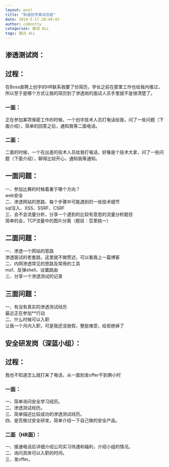 ```yaml
---
layout: post
title: "知道创宇面试总结"
date: 2019-5-17 20:49:43
author: co0ontty
categories: 面试 ALL
tags: 面试 ALL 
---
```

## 渗透测试岗：
## 过程：  
在Boss直聘上创宇的HR联系我要了份简历，学长之前在那里工作也给我内推过，所以至于是哪个方式让我的简历到了渗透岗的面试人员手里就不是很清楚了。    
### 一面：  
正在参加某项保密工作的时候，一个创宇技术人员打电话给我，问了一些问题（下面介绍），简单的回答之后，通知我等二面电话。  
### 二面：
二面的时候，一个在出差的技术人员给我打电话，好像是个技术大拿，问了一些问题（下面介绍），聊得比较开心，通知我等通知。    
## 一面问题：
   一、参加比赛的时候着重于哪个方向？    
      web安全    
   二、渗透网站的思路、每个步骤中可能遇到的一些技术细节  
      sql注入、XSS、SSRF、CSRF  
   三、会不会流量分析，分享一个遇到的比较有意思的流量分析题目  
      简单的会，TCP流量中的图片分离（题目：百里挑一）  
## 二面问题：  
   一、渗透一个网站的思路  
      渗透面试的老套路，这里就不做赘述，可以看我上一篇博客  
   二、内网渗透常见的思路及常用的工具  
      msf、反弹shell、设置路由  
   三、分享一个渗透测试的记录  
## 三面问题：
   一、有没有真实的渗透测试经历  
      最近正在参加**行动  
   二、什么时候可以入职  
      让我一个月内入职，可是我还没放假，整挺难受，给拒绝掉了
## 安全研发岗（深蓝小组）：
## 过程：
我也不知道怎么就打来了电话，从一面到发offer不到俩小时
### 一面：
一、简单询问安全学习经历。  
二、渗透测试经历。   
三、简单描述比较成功的渗透测试经历。  
四、是否做过安全研发，简单介绍一下自己做的安全产品。  
### 二面（HR面）：
一、接通电话后详细介绍公司实习待遇和福利，介绍小组的情况。   
二、询问具体可以入职的时间。   
三、发offer。  
 